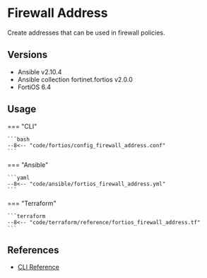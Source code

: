 # Firewall Address

Create addresses that can be used in firewall policies.


## Versions
- Ansible v2.10.4
- Ansible collection fortinet.fortios v2.0.0
- FortiOS 6.4


## Usage


=== "CLI"

    ```bash
    --8<-- "code/fortios/config_firewall_address.conf"
    ```

=== "Ansible"

    ```yaml
    --8<-- "code/ansible/fortios_firewall_address.yml"
    ```

=== "Terraform"

    ```terraform
    --8<-- "code/terraform/reference/fortios_firewall_address.tf"
    ```

## References
- [CLI Reference](https://docs.fortinet.com/document/fortigate/6.4.4/cli-reference/248620/config-firewall-address)
